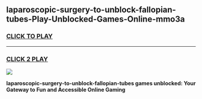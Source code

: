 
## laparoscopic-surgery-to-unblock-fallopian-tubes-Play-Unblocked-Games-Online-mmo3a
<h3>
<a href="https://premium76.site?title=laparoscopic-surgery-to-unblock-fallopian-tubes&ref=25A">CLICK TO PLAY</a></h3>
<hr>

<h3>
<a href="https://premium76.site?title=laparoscopic-surgery-to-unblock-fallopian-tubes&ref=25A">CLICK 2 PLAY</a>
  
</h3>

<a href="https://premium76.site?title=laparoscopic-surgery-to-unblock-fallopian-tubes&ref=25A"><img src="https://clearcache.store/games.png"></a>


**laparoscopic-surgery-to-unblock-fallopian-tubes games unblocked: Your Gateway to Fun and Accessible Online Gaming**
